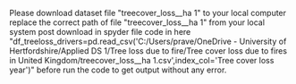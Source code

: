 Please download dataset file "treecover_loss__ha 1" to your local computer 
replace the correct path of file "treecover_loss__ha 1" from your local system post download in spyder file code in here "df_treeloss_drivers=pd.read_csv('C:/Users/prave/OneDrive - University of Hertfordshire/Applied DS 1/Tree loss due to fire/Tree cover loss due to fires in United Kingdom/treecover_loss__ha 1.csv',index_col='Tree cover loss year')" before run the code to get output without any error.    
